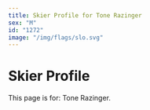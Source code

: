 ```yaml
---
title: Skier Profile for Tone Razinger
sex: "M"
id: "1272"
image: "/img/flags/slo.svg" 
---
```


# Skier Profile

This page is for: Tone Razinger.
    